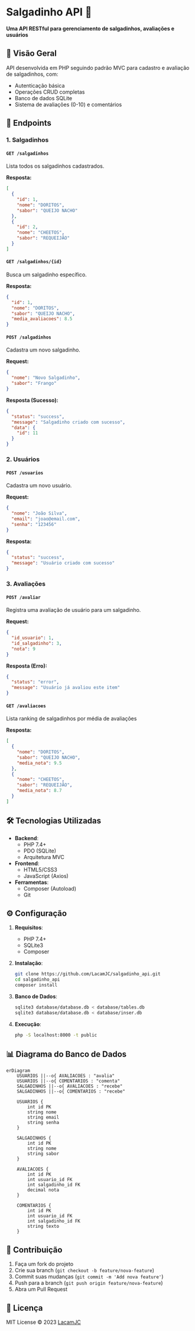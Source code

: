 # Salgadinho API 🍟

**Uma API RESTful para gerenciamento de salgadinhos, avaliações e usuários**

## 📌 Visão Geral
API desenvolvida em PHP seguindo padrão MVC para cadastro e avaliação de salgadinhos, com:
- Autenticação básica
- Operações CRUD completas
- Banco de dados SQLite
- Sistema de avaliações (0-10) e comentários

## 🚀 Endpoints

### 1. Salgadinhos

#### `GET /salgadinhos`
Lista todos os salgadinhos cadastrados.

**Resposta:**
```json
[
  {
    "id": 1,
    "nome": "DORITOS",
    "sabor": "QUEIJO NACHO"
  },
  {
    "id": 2,
    "nome": "CHEETOS",
    "sabor": "REQUEIJÃO"
  }
]
```

#### `GET /salgadinhos/{id}`
Busca um salgadinho específico.

**Resposta:**
```json
{
  "id": 1,
  "nome": "DORITOS",
  "sabor": "QUEIJO NACHO",
  "media_avaliacoes": 8.5
}
```

#### `POST /salgadinhos`
Cadastra um novo salgadinho.

**Request:**
```json
{
  "nome": "Novo Salgadinho",
  "sabor": "Frango"
}
```

**Resposta (Sucesso):**
```json
{
  "status": "success",
  "message": "Salgadinho criado com sucesso",
  "data": {
    "id": 11
  }
}
```

### 2. Usuários

#### `POST /usuarios`
Cadastra um novo usuário.

**Request:**
```json
{
  "nome": "João Silva",
  "email": "joao@email.com",
  "senha": "123456"
}
```

**Resposta:**
```json
{
  "status": "success",
  "message": "Usuário criado com sucesso"
}
```

### 3. Avaliações

#### `POST /avaliar`
Registra uma avaliação de usuário para um salgadinho.

**Request:**
```json
{
  "id_usuario": 1,
  "id_salgadinho": 3,
  "nota": 9
}
```

**Resposta (Erro):**
```json
{
  "status": "error",
  "message": "Usuário já avaliou este item"
}
```

#### `GET /avaliacoes`
Lista ranking de salgadinhos por média de avaliações

**Resposta:**
```json
[
  {
    "nome": "DORITOS",
    "sabor": "QUEIJO NACHO",
    "media_nota": 9.5
  },
  {
    "nome": "CHEETOS",
    "sabor": "REQUEIJÃO",
    "media_nota": 8.7
  }
]
```

## 🛠️ Tecnologias Utilizadas
- **Backend**:
  - PHP 7.4+
  - PDO (SQLite)
  - Arquitetura MVC
- **Frontend**:
  - HTML5/CSS3
  - JavaScript (Axios)
- **Ferramentas**:
  - Composer (Autoload)
  - Git

## ⚙️ Configuração

1. **Requisitos**:
   - PHP 7.4+
   - SQLite3
   - Composer

2. **Instalação**:
   ```bash
   git clone https://github.com/LacamJC/salgadinho_api.git
   cd salgadinho_api
   composer install
   ```

3. **Banco de Dados**:
   ```bash
   sqlite3 database/database.db < database/tables.db
   sqlite3 database/database.db < database/inser.db
   ```

4. **Execução**:
   ```bash
   php -S localhost:8000 -t public
   ```

## 📊 Diagrama do Banco de Dados
```mermaid
erDiagram
    USUARIOS ||--o{ AVALIACOES : "avalia"
    USUARIOS ||--o{ COMENTARIOS : "comenta"
    SALGADINHOS ||--o{ AVALIACOES : "recebe"
    SALGADINHOS ||--o{ COMENTARIOS : "recebe"

    USUARIOS {
        int id PK
        string nome
        string email
        string senha
    }
    
    SALGADINHOS {
        int id PK
        string nome
        string sabor
    }
    
    AVALIACOES {
        int id PK
        int usuario_id FK
        int salgadinho_id FK
        decimal nota
    }
    
    COMENTARIOS {
        int id PK
        int usuario_id FK
        int salgadinho_id FK
        string texto
    }
```

## 🤝 Contribuição
1. Faça um fork do projeto
2. Crie sua branch (`git checkout -b feature/nova-feature`)
3. Commit suas mudanças (`git commit -m 'Add nova feature'`)
4. Push para a branch (`git push origin feature/nova-feature`)
5. Abra um Pull Request

## 📄 Licença
MIT License © 2023 [LacamJC](https://github.com/LacamJC)